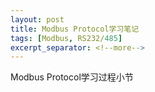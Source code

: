 ```yaml
---
layout: post
title: Modbus Protocol学习笔记 
tags: [Modbus, RS232/485]
excerpt_separator: <!--more-->
---
```


Modbus Protocol学习过程小节

<!--more-->

